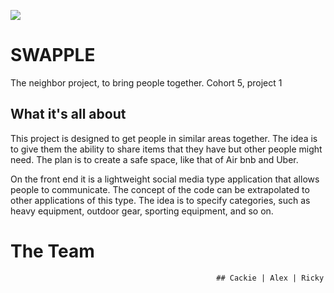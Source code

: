 ![](https://media.xogrp.com/images/0e8d9768-0a08-406b-8e4d-07d9cb5c1898)

# SWAPPLE

The neighbor project, to bring people together. Cohort 5, project 1

## What it's all about

This project is designed to get people in similar areas together. The idea is to give them the ability to share items that they have but other people might need. The plan is to create a safe space, like that of Air bnb and Uber.

On the front end it is a lightweight social media type application that allows people to communicate. The concept of the code can be extrapolated to other applications of this type. The idea is to specify categories, such as heavy equipment, outdoor gear, sporting equipment, and so on.

# The Team
                                                  ## Cackie | Alex | Ricky
